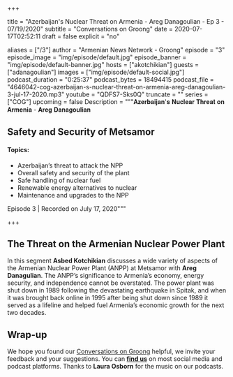 
+++

title = "Azerbaijan's Nuclear Threat on Armenia - Areg Danagoulian - Ep 3 - 07/19/2020"
subtitle = "Conversations on Groong"
date = 2020-07-17T02:52:11
draft = false
explicit = "no"

aliases = ["/3"]
author = "Armenian News Network - Groong"
episode = "3"
episode_image = "img/episode/default.jpg"
episode_banner = "img/episode/default-banner.jpg"
hosts = ["akotchikian"]
guests = ["adanagoulian"]
images = ["img/episode/default-social.jpg"]
podcast_duration = "0:25:37"
podcast_bytes = 18494415
podcast_file = "4646042-cog-azerbaijan-s-nuclear-threat-on-armenia-areg-danagoulian-3-jul-17-2020.mp3"
youtube = "QDFS7-Sks0Q"
truncate = ""
series = ["COG"]
upcoming = false
Description = """𝐀𝐳𝐞𝐫𝐛𝐚𝐢𝐣𝐚𝐧'𝐬 𝐍𝐮𝐜𝐥𝐞𝐚𝐫 𝐓𝐡𝐫𝐞𝐚𝐭 𝐨𝐧 𝐀𝐫𝐦𝐞𝐧𝐢𝐚 - 𝐀𝐫𝐞𝐠 𝐃𝐚𝐧𝐚𝐠𝐨𝐮𝐥𝐢𝐚𝐧

## Safety and Security of Metsamor

#### Topics:
* Azerbaijan’s threat to attack the NPP
* Overall safety and security of the plant
* Safe handling of nuclear fuel
* Renewable energy alternatives to nuclear
* Maintenance and upgrades to the NPP

Episode 3 | Recorded on July 17, 2020"""

+++

## The Threat on the Armenian Nuclear Power Plant

In this segment **Asbed Kotchikian** discusses a wide variety of aspects of the Armenian Nuclear Power Plant (ANPP) at Metsamor with **Areg Danagulian**. The ANPP’s significance to Armenia’s economy, energy security, and independence cannot be overstated. The power plant was shut down in 1989 following the devastating earthquake in Spitak, and when it was brought back online in 1995 after being shut down since 1989 it served as a lifeline and helped fuel Armenia’s economic growth for the next two decades.


## Wrap-up

We hope you found our [Conversations on Groong](/series/cog/) helpful, we invite your feedback and your suggestions. You can [**find us**](https://linktr.ee/groong) on most social media and podcast platforms. Thanks to **Laura Osborn** for the music on our podcasts.

